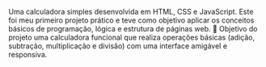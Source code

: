 Uma calculadora simples desenvolvida em HTML, CSS e JavaScript. Este foi meu primeiro projeto prático e teve como objetivo aplicar os conceitos básicos de programação, lógica e estrutura de páginas web.
🎯 Objetivo do projeto
uma calculadora funcional que realiza operações básicas (adição, subtração, multiplicação e divisão) com uma interface amigável e responsiva.


